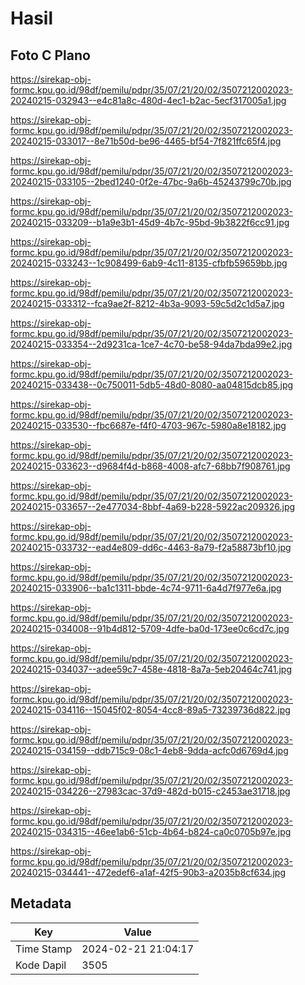 # Hasil

## Foto C Plano

https://sirekap-obj-formc.kpu.go.id/98df/pemilu/pdpr/35/07/21/20/02/3507212002023-20240215-032943--e4c81a8c-480d-4ec1-b2ac-5ecf317005a1.jpg

https://sirekap-obj-formc.kpu.go.id/98df/pemilu/pdpr/35/07/21/20/02/3507212002023-20240215-033017--8e71b50d-be96-4465-bf54-7f821ffc65f4.jpg

https://sirekap-obj-formc.kpu.go.id/98df/pemilu/pdpr/35/07/21/20/02/3507212002023-20240215-033105--2bed1240-0f2e-47bc-9a6b-45243799c70b.jpg

https://sirekap-obj-formc.kpu.go.id/98df/pemilu/pdpr/35/07/21/20/02/3507212002023-20240215-033209--b1a9e3b1-45d9-4b7c-95bd-9b3822f6cc91.jpg

https://sirekap-obj-formc.kpu.go.id/98df/pemilu/pdpr/35/07/21/20/02/3507212002023-20240215-033243--1c908499-6ab9-4c11-8135-cfbfb59659bb.jpg

https://sirekap-obj-formc.kpu.go.id/98df/pemilu/pdpr/35/07/21/20/02/3507212002023-20240215-033312--fca9ae2f-8212-4b3a-9093-59c5d2c1d5a7.jpg

https://sirekap-obj-formc.kpu.go.id/98df/pemilu/pdpr/35/07/21/20/02/3507212002023-20240215-033354--2d9231ca-1ce7-4c70-be58-94da7bda99e2.jpg

https://sirekap-obj-formc.kpu.go.id/98df/pemilu/pdpr/35/07/21/20/02/3507212002023-20240215-033438--0c750011-5db5-48d0-8080-aa04815dcb85.jpg

https://sirekap-obj-formc.kpu.go.id/98df/pemilu/pdpr/35/07/21/20/02/3507212002023-20240215-033530--fbc6687e-f4f0-4703-967c-5980a8e18182.jpg

https://sirekap-obj-formc.kpu.go.id/98df/pemilu/pdpr/35/07/21/20/02/3507212002023-20240215-033623--d9684f4d-b868-4008-afc7-68bb7f908761.jpg

https://sirekap-obj-formc.kpu.go.id/98df/pemilu/pdpr/35/07/21/20/02/3507212002023-20240215-033657--2e477034-8bbf-4a69-b228-5922ac209326.jpg

https://sirekap-obj-formc.kpu.go.id/98df/pemilu/pdpr/35/07/21/20/02/3507212002023-20240215-033732--ead4e809-dd6c-4463-8a79-f2a58873bf10.jpg

https://sirekap-obj-formc.kpu.go.id/98df/pemilu/pdpr/35/07/21/20/02/3507212002023-20240215-033906--ba1c1311-bbde-4c74-9711-6a4d7f977e6a.jpg

https://sirekap-obj-formc.kpu.go.id/98df/pemilu/pdpr/35/07/21/20/02/3507212002023-20240215-034008--91b4d812-5709-4dfe-ba0d-173ee0c6cd7c.jpg

https://sirekap-obj-formc.kpu.go.id/98df/pemilu/pdpr/35/07/21/20/02/3507212002023-20240215-034037--adee59c7-458e-4818-8a7a-5eb20464c741.jpg

https://sirekap-obj-formc.kpu.go.id/98df/pemilu/pdpr/35/07/21/20/02/3507212002023-20240215-034116--15045f02-8054-4cc8-89a5-73239736d822.jpg

https://sirekap-obj-formc.kpu.go.id/98df/pemilu/pdpr/35/07/21/20/02/3507212002023-20240215-034159--ddb715c9-08c1-4eb8-9dda-acfc0d6769d4.jpg

https://sirekap-obj-formc.kpu.go.id/98df/pemilu/pdpr/35/07/21/20/02/3507212002023-20240215-034226--27983cac-37d9-482d-b015-c2453ae31718.jpg

https://sirekap-obj-formc.kpu.go.id/98df/pemilu/pdpr/35/07/21/20/02/3507212002023-20240215-034315--46ee1ab6-51cb-4b64-b824-ca0c0705b97e.jpg

https://sirekap-obj-formc.kpu.go.id/98df/pemilu/pdpr/35/07/21/20/02/3507212002023-20240215-034441--472edef6-a1af-42f5-90b3-a2035b8cf634.jpg


## Metadata

| Key        | Value               |
| ---------- | ------------------- |
| Time Stamp | 2024-02-21 21:04:17 |
| Kode Dapil | 3505                |



